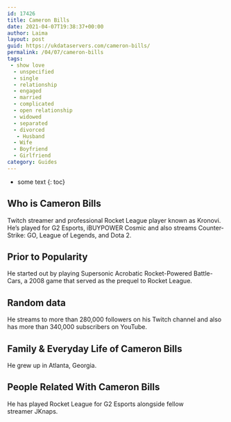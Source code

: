 ```yaml
---
id: 17426
title: Cameron Bills
date: 2021-04-07T19:38:37+00:00
author: Laima
layout: post
guid: https://ukdataservers.com/cameron-bills/
permalink: /04/07/cameron-bills
tags:
 - show love
  - unspecified
  - single
  - relationship
  - engaged
  - married
  - complicated
  - open relationship
  - widowed
  - separated
  - divorced
   - Husband
  - Wife
  - Boyfriend
  - Girlfriend
category: Guides
---
```


* some text
{: toc}


## Who is Cameron Bills
                  
                  
                  
Twitch streamer and professional Rocket League player known as Kronovi. He&#8217;s played for G2 Esports, iBUYPOWER Cosmic and also streams Counter-Strike: GO, League of Legends, and Dota 2.
                  
              
            
              
            
                
                
                
## Prior to Popularity
                  
                  
                  
He started out by playing Supersonic Acrobatic Rocket-Powered Battle-Cars, a 2008 game that served as the prequel to Rocket League.
                  
              
            
              
            
                
                
                
## Random data
                  
                  
                  
He streams to more than 280,000 followers on his Twitch channel and also has more than 340,000 subscribers on YouTube.
                  
              
            
              
            
                
                
                
## Family & Everyday Life of Cameron Bills
                  
                  
                  
He grew up in Atlanta, Georgia.
                  
              
            
              
            
                
                
                
## People Related With Cameron Bills
                  
                  
                  
He has played Rocket League for G2 Esports alongside fellow streamer JKnaps.
                  
              
            
              
            
                
              
            
              
              
            
            
              
            
          
          
          
